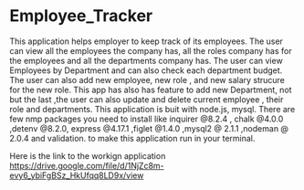 # Employee_Tracker
This application helps employer to keep track of its employees. The user can view all the employees the company has, all the roles 
company has for the employees and all the departments company has.
The user can view Employees by Department and can also check each department budget. The user can also add new employee, new role ,
and new salary strucure for the new role. This app has also has feature to add new Department, not but the last ,the user can also update
and delete current employee , their role and departments. 
This application is buit with node.js, mysql. There are few nmp packages you need to install like inquirer @8.2.4 , chalk @4.0.0 ,detenv @8.2.0,
express @4.17.1 ,figlet @1.4.0 ,mysql2 @ 2.1.1 ,nodeman @ 2.0.4 and validation. to make this application run in your terminal.


Here is the link to the workign application https://drive.google.com/file/d/1NjZc8m-evy6_ybiFgBSz_HkUfqq8LD9x/view
